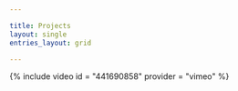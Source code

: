 ```yaml
---

title: Projects
layout: single 
entries_layout: grid

---
```


{% include video id = "441690858" provider = "vimeo" %}